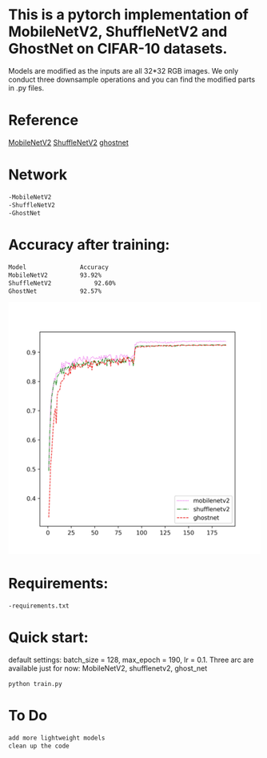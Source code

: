 # This is a pytorch implementation of MobileNetV2, ShuffleNetV2 and GhostNet on CIFAR-10 datasets.


Models are modified as the inputs are all 32*32 RGB images. We only conduct three downsample operations and you can find the modified parts in .py files.

# Reference
[MobileNetV2](https://arxiv.org/abs/1801.04381)
[ShuffleNetV2](https://arxiv.org/abs/1807.11164)
[ghostnet](https://arxiv.org/abs/1911.11907)

# Network
	-MobileNetV2
	-ShuffleNetV2
	-GhostNet

# Accuracy after training:

	Model				Accuracy
	MobileNetV2			93.92%
	ShuffleNetV2			92.60%
	GhostNet			92.57%

![](https://github.com/MonkeyKing-KK/Huaguoshan/blob/master/compare.jpg) 

# Requirements:
    -requirements.txt

# Quick start:
default settings: batch_size = 128, max_epoch = 190, lr = 0.1. 
Three arc are available just for now: MobileNetV2, shufflenetv2, ghost_net
    
    python train.py
    

# To Do
	add more lightweight models
	clean up the code


